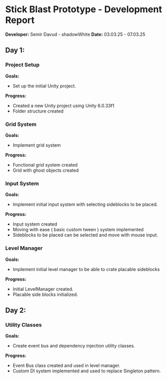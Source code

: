 ﻿# Stick Blast Prototype - Development Report

**Developer:** Semir Davud - shadowWhite
**Date:** 03.03.25 - 07.03.25

## Day 1:

### Project Setup

**Goals:**

* Set up the initial Unity project.

**Progress:**

* Created a new Unity project using Unity 6.0.33f1
* Folder structure created

### Grid System

**Goals:**

* Implement grid system


**Progress:**

* Functional grid system created
* Grid with ghost objects created


### Input System

**Goals:**

* Implement initial input system with selecting sideblocks to be placed.


**Progress:**

* Input system created
* Moving with ease ( basic custom tween ) system implemented
* Sideblocks to be placed can be selected and move with mouse input.


### Level Manager

**Goals:**

* Implement initial level manager to be able to crate placable sideblocks


**Progress:**

* Initial LevelManager created.
* Placable side blocks initialized.

## Day 2:

### Utility Classes

**Goals:**

* Create event bus and dependency injection utility classes.

**Progress:**

* Event Bus class created and used in level manager.
* Custom DI system implemented and used to replace Singleton pattern.